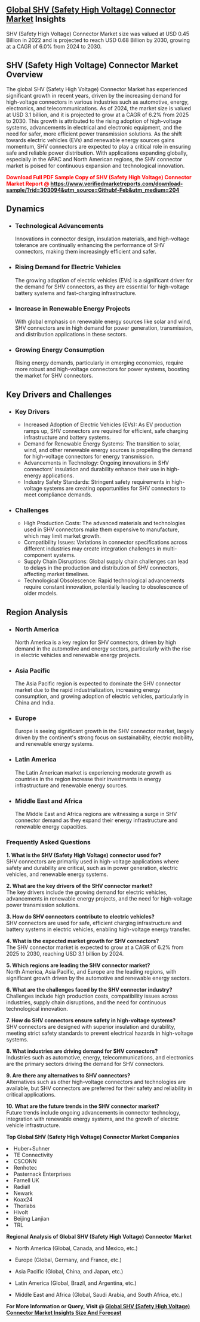<h2><a href="https://www.verifiedmarketreports.com/download-sample/?rid=303094&amp;utm_source=Githubf&amp;utm_medium=204" target="_blank">Global SHV (Safety High Voltage) Connector Market</a> Insights</h2><p>SHV (Safety High Voltage) Connector Market size was valued at USD 0.45 Billion in 2022 and is projected to reach USD 0.68 Billion by 2030, growing at a CAGR of 6.0% from 2024 to 2030.</p><p> <h2>SHV (Safety High Voltage) Connector Market Overview</h2> <p>The global SHV (Safety High Voltage) Connector Market has experienced significant growth in recent years, driven by the increasing demand for high-voltage connectors in various industries such as automotive, energy, electronics, and telecommunications. As of 2024, the market size is valued at USD 3.1 billion, and it is projected to grow at a CAGR of 6.2% from 2025 to 2030. This growth is attributed to the rising adoption of high-voltage systems, advancements in electrical and electronic equipment, and the need for safer, more efficient power transmission solutions. As the shift towards electric vehicles (EVs) and renewable energy sources gains momentum, SHV connectors are expected to play a critical role in ensuring safe and reliable power distribution. With applications expanding globally, especially in the APAC and North American regions, the SHV connector market is poised for continuous expansion and technological innovation. </p> <p><strong><p><span class=""><span style="color: #ff0000;"><strong>Download Full PDF Sample Copy of SHV (Safety High Voltage) Connector Market Report</strong> @ </span><a href="https://www.verifiedmarketreports.com/download-sample/?rid=303094&amp;utm_source=Githubf-Feb&amp;utm_medium=204" target="_blank">https://www.verifiedmarketreports.com/download-sample/?rid=303094&amp;utm_source=Githubf-Feb&amp;utm_medium=204</a></span></p></strong></p> <h2>Dynamics</h2> <ul> <li><h3>Technological Advancements</h3> Innovations in connector design, insulation materials, and high-voltage tolerance are continually enhancing the performance of SHV connectors, making them increasingly efficient and safer. </li> <li><h3>Rising Demand for Electric Vehicles</h3> The growing adoption of electric vehicles (EVs) is a significant driver for the demand for SHV connectors, as they are essential for high-voltage battery systems and fast-charging infrastructure. </li> <li><h3>Increase in Renewable Energy Projects</h3> With global emphasis on renewable energy sources like solar and wind, SHV connectors are in high demand for power generation, transmission, and distribution applications in these sectors. </li> <li><h3>Growing Energy Consumption</h3> Rising energy demands, particularly in emerging economies, require more robust and high-voltage connectors for power systems, boosting the market for SHV connectors. </li> </ul> <h2>Key Drivers and Challenges</h2> <ul> <li><h3>Key Drivers</h3> <ul> <li>Increased Adoption of Electric Vehicles (EVs): As EV production ramps up, SHV connectors are required for efficient, safe charging infrastructure and battery systems.</li> <li>Demand for Renewable Energy Systems: The transition to solar, wind, and other renewable energy sources is propelling the demand for high-voltage connectors for energy transmission.</li> <li>Advancements in Technology: Ongoing innovations in SHV connectors' insulation and durability enhance their use in high-energy applications.</li> <li>Industry Safety Standards: Stringent safety requirements in high-voltage systems are creating opportunities for SHV connectors to meet compliance demands.</li> </ul> </li> <li><h3>Challenges</h3> <ul> <li>High Production Costs: The advanced materials and technologies used in SHV connectors make them expensive to manufacture, which may limit market growth.</li> <li>Compatibility Issues: Variations in connector specifications across different industries may create integration challenges in multi-component systems.</li> <li>Supply Chain Disruptions: Global supply chain challenges can lead to delays in the production and distribution of SHV connectors, affecting market timelines.</li> <li>Technological Obsolescence: Rapid technological advancements require constant innovation, potentially leading to obsolescence of older models.</li> </ul> </li> </ul> <h2>Region Analysis</h2> <ul> <li><h3>North America</h3> North America is a key region for SHV connectors, driven by high demand in the automotive and energy sectors, particularly with the rise in electric vehicles and renewable energy projects. </li> <li><h3>Asia Pacific</h3> The Asia Pacific region is expected to dominate the SHV connector market due to the rapid industrialization, increasing energy consumption, and growing adoption of electric vehicles, particularly in China and India. </li> <li><h3>Europe</h3> Europe is seeing significant growth in the SHV connector market, largely driven by the continent's strong focus on sustainability, electric mobility, and renewable energy systems. </li> <li><h3>Latin America</h3> The Latin American market is experiencing moderate growth as countries in the region increase their investments in energy infrastructure and renewable energy sources. </li> <li><h3>Middle East and Africa</h3> The Middle East and Africa regions are witnessing a surge in SHV connector demand as they expand their energy infrastructure and renewable energy capacities. </li> </ul> <h3>Frequently Asked Questions</h3> <p><strong>1. What is the SHV (Safety High Voltage) connector used for?</strong><br>SHV connectors are primarily used in high-voltage applications where safety and durability are critical, such as in power generation, electric vehicles, and renewable energy systems.</p> <p><strong>2. What are the key drivers of the SHV connector market?</strong><br>The key drivers include the growing demand for electric vehicles, advancements in renewable energy projects, and the need for high-voltage power transmission solutions.</p> <p><strong>3. How do SHV connectors contribute to electric vehicles?</strong><br>SHV connectors are used for safe, efficient charging infrastructure and battery systems in electric vehicles, enabling high-voltage energy transfer.</p> <p><strong>4. What is the expected market growth for SHV connectors?</strong><br>The SHV connector market is expected to grow at a CAGR of 6.2% from 2025 to 2030, reaching USD 3.1 billion by 2024.</p> <p><strong>5. Which regions are leading the SHV connector market?</strong><br>North America, Asia Pacific, and Europe are the leading regions, with significant growth driven by the automotive and renewable energy sectors.</p> <p><strong>6. What are the challenges faced by the SHV connector industry?</strong><br>Challenges include high production costs, compatibility issues across industries, supply chain disruptions, and the need for continuous technological innovation.</p> <p><strong>7. How do SHV connectors ensure safety in high-voltage systems?</strong><br>SHV connectors are designed with superior insulation and durability, meeting strict safety standards to prevent electrical hazards in high-voltage systems.</p> <p><strong>8. What industries are driving demand for SHV connectors?</strong><br>Industries such as automotive, energy, telecommunications, and electronics are the primary sectors driving the demand for SHV connectors.</p> <p><strong>9. Are there any alternatives to SHV connectors?</strong><br>Alternatives such as other high-voltage connectors and technologies are available, but SHV connectors are preferred for their safety and reliability in critical applications.</p> <p><strong>10. What are the future trends in the SHV connector market?</strong><br>Future trends include ongoing advancements in connector technology, integration with renewable energy systems, and the growth of electric vehicle infrastructure.</p> </p><p><strong>Top Global SHV (Safety High Voltage) Connector Market Companies</strong></p><div data-test-id=""><p><li>Huber+Suhner</li><li> TE Connectivity</li><li> CSCONN</li><li> Renhotec</li><li> Pasternack Enterprises</li><li> Farnell UK</li><li> Radiall</li><li> Newark</li><li> Koax24</li><li> Thorlabs</li><li> Hivolt</li><li> Beijing Lanjian</li><li> TRL</li></p><div><strong>Regional Analysis of&nbsp;Global SHV (Safety High Voltage) Connector Market</strong></div><ul><li dir="ltr"><p dir="ltr">North America&nbsp;(Global, Canada, and Mexico, etc.)</p></li><li dir="ltr"><p dir="ltr">Europe (Global, Germany, and France, etc.)</p></li><li dir="ltr"><p dir="ltr">Asia Pacific&nbsp;(Global, China, and Japan, etc.)</p></li><li dir="ltr"><p dir="ltr">Latin America&nbsp;(Global, Brazil, and Argentina, etc.)</p></li><li dir="ltr">Middle East and Africa&nbsp;(Global, Saudi Arabia, and South Africa, etc.)</li></ul><p><strong>For More Information or Query, Visit @&nbsp;</strong><strong><a href="https://www.verifiedmarketreports.com/product/shv-safety-high-voltage-connector-market/?utm_source=Githubf&amp;utm_medium=204" target="_blank">Global SHV (Safety High Voltage) Connector Market Insights Size And Forecast</a></strong></p></div>
